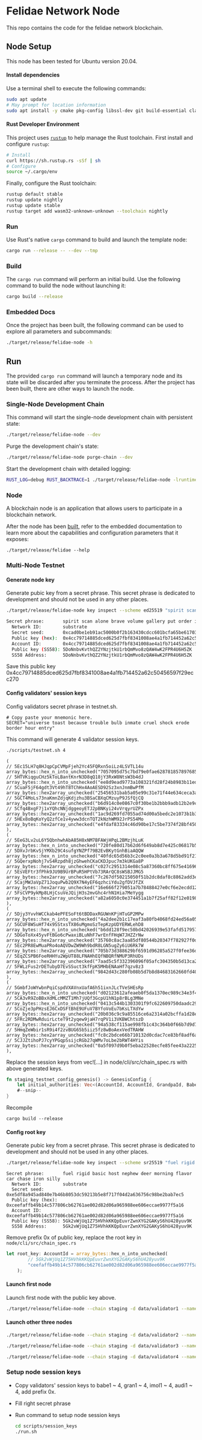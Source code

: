 # Felidae Network Node

This repo contains the code for the felidae network blockchain.

## Node Setup

This node has been tested for Ubuntu version 20.04.

#### Install dependencies

Use a terminal shell to execute the following commands:

```bash
sudo apt update
# May prompt for location information
sudo apt install -y cmake pkg-config libssl-dev git build-essential clang libclang-dev curl
```
#### Rust Developer Environment

This project uses [`rustup`](https://rustup.rs/) to help manage the Rust toolchain. First install
and configure `rustup`:

```bash
# Install
curl https://sh.rustup.rs -sSf | sh
# Configure
source ~/.cargo/env
```

Finally, configure the Rust toolchain:

```bash
rustup default stable
rustup update nightly
rustup update stable
rustup target add wasm32-unknown-unknown --toolchain nightly
```

### Run

Use Rust's native `cargo` command to build and launch the template node:

```sh
cargo run --release -- --dev --tmp
```

### Build

The `cargo run` command will perform an initial build. Use the following command to build the node
without launching it:

```sh
cargo build --release
```

### Embedded Docs

Once the project has been built, the following command can be used to explore all parameters and
subcommands:

```sh
./target/release/felidae-node -h
```

## Run

The provided `cargo run` command will launch a temporary node and its state will be discarded after
you terminate the process. After the project has been built, there are other ways to launch the
node.

### Single-Node Development Chain

This command will start the single-node development chain with persistent state:

```bash
./target/release/felidae-node --dev
```

Purge the development chain's state:

```bash
./target/release/felidae-node purge-chain --dev
```

Start the development chain with detailed logging:

```bash
RUST_LOG=debug RUST_BACKTRACE=1 ./target/release/felidae-node -lruntime=debug --dev
```

### Node

A blockchain node is an application that allows users to participate in a blockchain network.

After the node has been [built](#build), refer to the embedded documentation to learn more about the
capabilities and configuration parameters that it exposes:

```shell
./target/release/felidae --help
```

### Multi-Node Testnet

#### Generate node key

Generate pubic key from a secret phrase. This secret phrase is dedicated to development and should not be used in any other places.

```bash
./target/release/felidae-node key inspect --scheme ed25519 "spirit scan alone brave volume gallery put order index before eager update"
```
```bash
Secret phrase:       spirit scan alone brave volume gallery put order index before eager update
  Network ID:        substrate
  Secret seed:       0xcad0be1eb91ac5000b0f2b163430cdcc601bcfa65be61703b2376381a3387eda
  Public key (hex):  0x4cc79714885dced625d7fbf8341008ae4a1fb714452a62c50456597f29ecc270
  Account ID:        0x4cc79714885dced625d7fbf8341008ae4a1fb714452a62c50456597f29ecc270
  Public key (SS58): 5DoNnbvKvthQZ2YNzjtkU1rbQmMvo8zQAW4wK2FPR4U6H5ZK
  SS58 Address:      5DoNnbvKvthQZ2YNzjtkU1rbQmMvo8zQAW4wK2FPR4U6H5ZK
```

Save this public key
0x4cc79714885dced625d7fbf8341008ae4a1fb714452a62c50456597f29ecc270

#### Config validators' session keys

Config validators secret phrase in testnet.sh.

```
# Copy paste your mnemonic here.
SECRET="universe toast because trouble bulb inmate cruel shock erode border hour entry"
```

This command will generate 4 validator session keys.

```bash
./scripts/testnet.sh 4
```

```
(
// 5Ec15LH7q8HJqpCpCVMpFjeh2Yc45FQRxn5oiLz4LSVTL14u
array_bytes::hex_n_into_unchecked("7057095d75c7bd79e0fae628781857897685a56f277cf5ce74d138419cbddd1c"),
// 5HTVKiqguCHz5kToLBantKnrN3D8qQ18jY3RxW8NtsW3b4dJ
array_bytes::hex_n_into_unchecked("ee8d9ead9773a108321fd28f24b8983b11edf197eb44b66061fb2c8b0a82fe51"),
// 5CuaF5jF64gdt3Vt49hT8TChHx4AoAESD92Sz3xnJnmBwPfM
array_bytes::hex2array_unchecked("25456531bab5a05e99c31e71f44e634ceca3abdc470060b2cc5f4bb24ce91aa6").unchecked_into(),
// 5GCT4MoLs73naKmnZdjqKdjzhu3BSaCBXqCMzuyP9JSfQjCQ
array_bytes::hex2array_unchecked("b6d914c0e0867c0f30be1b2bbb9adb12b2e9ce1fca787bd82378786dc9e2f65e").unchecked_into(),
// 5Cfq4BxgF7j1xYQhcNNjdggeoyETJ2pBNKyi24vVrqyrUZPx
array_bytes::hex2array_unchecked("1ac9d269fd7055ad74d00a5bedc2e1073b1b3c69a06664f48d02c523b2c29d65").unchecked_into(),
// 5HEx8oBqKoYyQ2zfCe1v4yww3dcnTQT2kNzhWM92JrPS54Mo
array_bytes::hex2array_unchecked("e4fdaf83334c46d90be17c5be7374f28bf450bbfdad2cd48275e038c824e384d").unchecked_into(),
),
(
// 5EeG3Lv2uL6Y5QbnhwhAbA85H8xNM7BFAWjHPqL2BMzjhLuK
array_bytes::hex_n_into_unchecked("720fe80d17b62d6f649ab8d7e425c06817b54f2f38c4268533909b5512a4fb1f"),
// 5DXvJrbKvSjYMXb29C4sufgYNZPf79B2EvBKytGnhBiaAQQW
array_bytes::hex_n_into_unchecked("40fdc65d56b3c2c0ee0a3b3a678d5bd91f21b6f1b05fa9832075aa7ce1326f3a"),
// 5GQerxpNohj7vS4Rzpdh8jzGhwehCKaCKDJpuc7m3kUKGa8P
array_bytes::hex2array_unchecked("c027c2951314e08c5a87360bc8ff675e41696029f746ddf5408468a38fce1f71").unchecked_into(),
// 5EsVEFtr3fPhk9JU9B9UrBPuR5HPtVb73RArQC8sWSBJJMG5
array_bytes::hex2array_unchecked("7c267df50215050f51b2dc8daf8c8862add3eec8c3c7bd34c7416f142bcc602d").unchecked_into(),
// 5CajMWJaVpZ71JoquPwb2Q9X7N4yEF6qzhciYdu2gfDVJfZX
array_bytes::hex2array_unchecked("16e666f279051a7b78488427e0cf6e2ecdd12c1a6fa39cafd187159bece45b5e").unchecked_into(),
// 5FsCVP9ykMp8LHjCsuVeJQijH3s2mvGhc4rhN1Hia7MeYygg
array_bytes::hex2array_unchecked("a82a6050c0e374451a1b7f25aff82f12e0198cd97daaecab7be804c0dceca833").unchecked_into(),
),
(
// 5Djy3YvvhWCCkab4ePFESoFt6tBDDaxRGUWnKPjHTuGP2MPw
array_bytes::hex_n_into_unchecked("4a2dee2b1c17eaf3a80fb4068fd24ed56a054f71831d8e504c9af0c2f35af534"),
// 5GCUF8WSuHf74x9SStxsTX86uMgmoSzTepKzpUDYERWLehD8
array_bytes::hex_n_into_unchecked("b6dd128f9ec50bd42026939e53fafd517957ef0ad778d67b4afc93682abd7766"),
// 5DGoToXx45yvFtBGo6cPwaxiBLuNhF7wrEnfFHqW7JHZZrNw
array_bytes::hex2array_unchecked("35760c8ac3aa85df80544b20347f782927f0db9f13ccf4001013c89199a352f4").unchecked_into(),
// 5Ec2PR8EwMuaPRo4oAQVDwZW9Wh9bdR8LGN5ugZy6iU6Rk7W
array_bytes::hex2array_unchecked("705b73d388629bf6591d96285a527f0fee36d4c66955ccd73b1e3cd20fb20002").unchecked_into(),
// 5EqZCSPB6FoeRHHYu2WpUT88LFNAHhEQfNBQRfNMUP3RhUDs
array_bytes::hex2array_unchecked("7aad5c5f332396096f05afc304350b5d13ca262fa3645129cee460173acd1827").unchecked_into(),
// 5FWLzFus2rDETubyD7EvSSuct3kfFpK5MHbENAaHf7qzv8z3
array_bytes::hex2array_unchecked("9842d43c280fb08b5d7b8d84683162660fd40b69389acb48ab7da4af2554a26a").unchecked_into(),
),
(
// 5GmbfJoWYwbnPqiCspdVXAVnxUafA6h51ixnJLcTVeSHEsRp
array_bytes::hex_n_into_unchecked("d02123612afeaeb0f5da1370ec989c34e3f4cffe15635ba8edd90094cd6bf229"),
// 5CA3vR9ZoBBxXdMLcMMZT1Mh7jUQf3GcpU1hN1p8rBLg3MNe
array_bytes::hex_n_into_unchecked("0413c544b1303301f9fc622609750daadc29e4a5346c3fb73983274c5f87cf21"),
// 5CoZje3pPHzsEJ6CxDSFtBhE9UFuV7BYfoVoEu7bKsLTXdYw
array_bytes::hex2array_unchecked("20b036c9c9a85516ce6a2314a02bcffa1d28e7b50a4bc05aef8a85285f2f318b").unchecked_into(),
// 5FRc2RDMwRduirLcteT9t2yqew9jaH7rqPV1i3VKBWChtszD
array_bytes::hex2array_unchecked("94a538cf115ae998fb1c43c364b0f66b7d9d7cff6eb0e78b0144be031c46a91b").unchecked_into(),
// 5HmqZeWbir1sR9i4f2zvBUG65b5iiz5fz8wBoAexVedTRAHW
array_bytes::hex2array_unchecked("fc8c2bdce66b710132d0cdac7ce83bf8adf6ae2d5bc9dddcd237641b48c3555a").unchecked_into(),
// 5CJJZtihoPJ7cyYPGqpSsijcRGb27qWMv7oLbe2bRWT4HYis
array_bytes::hex2array_unchecked("0a5f097d9b0f5eba22528ecfe85fee43a2225a3d789ca68c98163f0346180235").unchecked_into(),
),

```

Replace the session keys from vec![...] in node/cli/src/chain_spec.rs with above generated keys.

```rust
fn staging_testnet_config_genesis() -> GenesisConfig {
    let initial_authorities: Vec<(AccountId, AccountId, GrandpaId, BabeId, ImOnlineId, AuthorityDiscoveryId)> = vec![...];
    #--snip--
}
```

Recompile
```
cargo build --release
```

#### Config root key

Generate pubic key from a secret phrase. This secret phrase is dedicated to development and should not be used in any other places.

```bash
./target/release/felidae-node key inspect --scheme sr25519 "fuel rigid basic host nephew deer morning flavor car chase iron silly"
````

```
Secret phrase:       fuel rigid basic host nephew deer morning flavor car chase iron silly
  Network ID:        substrate
  Secret seed:       0xe5df8a945ad840e7b46b8053dc59213b5e8f717f04d2a636756c98be2bab7ec5
  Public key (hex):  0xceefaffb49b14c577806cb62761ae002d82d06a965988ee606eccae9977f5a16
  Account ID:        0xceefaffb49b14c577806cb62761ae002d82d06a965988ee606eccae9977f5a16
  Public key (SS58): 5Gk2vWjUq1Z75HVhkKKQpEuvrZwnXYG2GAKyS6hU428yuv9K
  SS58 Address:      5Gk2vWjUq1Z75HVhkKKQpEuvrZwnXYG2GAKyS6hU428yuv9K

```

Remove prefix 0x of public key, replace the root key in `node/cli/src/chain_spec.rs`

```rust
let root_key: AccountId = array_bytes::hex_n_into_unchecked(
		// 5Gk2vWjUq1Z75HVhkKKQpEuvrZwnXYG2GAKyS6hU428yuv9K
		"ceefaffb49b14c577806cb62761ae002d82d06a965988ee606eccae9977f5a16",
	);
```

#### Launch first node
Launch first node with the public key above.

```bash
./target/release/felidae-node --chain staging -d data/validator1 --name validator1 --in-peers 256 --validator --port 30333 --ws-port 9044 --rpc-port 9033 --ws-external --rpc-cors all --rpc-methods=unsafe --node-key 0x4cc79714885dced625d7fbf8341008ae4a1fb714452a62c50456597f29ecc270
```

#### Launch other three nodes

```bash
./target/release/felidae-node --chain staging -d data/validator2 --name validator2 --validator --port 30334 --ws-port 9045 --rpc-port 9034 --ws-external --rpc-cors all --rpc-methods=unsafe --bootnodes /ip4/127.0.0.1/tcp/30333/p2p/12D3KooWRPm2bkfKzj8UDSGaDuCWEBBd61kbzuPLxXVLEPqZRweh
```

```bash
./target/release/felidae-node --chain staging -d data/validator3 --name validator3 --validator --port 30335 --ws-port 9046 --rpc-port 9035 --ws-external --rpc-cors all --rpc-methods=unsafe --bootnodes /ip4/127.0.0.1/tcp/30333/p2p/12D3KooWRPm2bkfKzj8UDSGaDuCWEBBd61kbzuPLxXVLEPqZRweh
```

```bash
./target/release/felidae-node --chain staging -d data/validator4 --name validator4 --validator --port 30336 --ws-port 9047 --rpc-port 9036 --ws-external --rpc-cors all --rpc-methods=unsafe --bootnodes /ip4/127.0.0.1/tcp/30333/p2p/12D3KooWRPm2bkfKzj8UDSGaDuCWEBBd61kbzuPLxXVLEPqZRweh
```

### Setup node session keys
- Copy validators' session keys to babe1 ~ 4, gran1 ~ 4, imol1 ~ 4, audi1 ~ 4, add prefix 0x.

- Fill right secret phrase

- Run command to setup node session keys
  ```bash
  cd scripts/session_keys
  ./run.sh
  ```